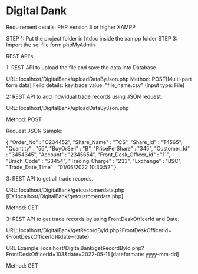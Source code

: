 # Digital Dank


Requirement details:
PHP Version 8 or higher
XAMPP

STEP 1: Put the project folder in htdoc inside the xampp folder
STEP 3: Import the sql file form phpMyAdmin


REST API's

1: REST API to upload the file and save the data into Database.

URL: localhost/DigitalBank/uploadDataByJson.php
Method: POST[Multi-part form data]
Feild details:
key:trade
value: "file_name.csv" (Input type: File)


2: REST API to add individual trade records using JSON request.

URL: localhost/DigitalBank/uploadDataByJson.php

Method: POST

Request JSON Sample:

{
    "Order_No" : "O234452",
    "Share_Name" : "TCS",
    "Share_Id" : "T4565",
    "Quantity" : "56",
    "BuyOrSell" : "B",
    "PricePerShare" : "345",
    "Customer_Id" : "3454345",
    "Account" : "2345654",
    "Front_Desk_Officer_id" : "11",
    "Brach_Code" : "S3454",
    "Trading_Charge" : "233",
    "Exchange" : "BSC",
    "Trade_Date_Time" : "01/06/2022 10:30:52"
}

3: REST API to get all trade records.

URL: localhost/DigitalBank/getcustomerdata.php [EX:localhost/DigitalBank/getcustomerdata.php]

Method: GET


3: REST API to get trade records by using FrontDeskOfficerId and Date.

URL: localhost/DigitalBank/getRecordById.php?FrontDeskOfficerId={FrontDeskOfficerId}&date={date}

URL Example: localhost/DigitalBank/getRecordById.php?FrontDeskOfficerId=103&date=2022-05-11 [dateformate: yyyy-mm-dd]

Method: GET

